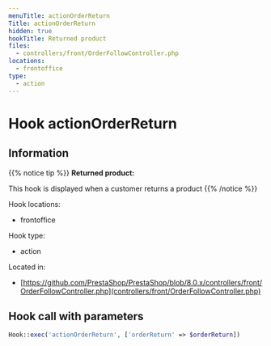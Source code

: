 ```yaml
---
menuTitle: actionOrderReturn
Title: actionOrderReturn
hidden: true
hookTitle: Returned product
files:
  - controllers/front/OrderFollowController.php
locations:
  - frontoffice
type:
  - action
---
```


# Hook actionOrderReturn

## Information

{{% notice tip %}}
**Returned product:** 

This hook is displayed when a customer returns a product 
{{% /notice %}}

Hook locations: 
  - frontoffice

Hook type: 
  - action

Located in: 
  - [https://github.com/PrestaShop/PrestaShop/blob/8.0.x/controllers/front/OrderFollowController.php](controllers/front/OrderFollowController.php)

## Hook call with parameters

```php
Hook::exec('actionOrderReturn', ['orderReturn' => $orderReturn])
```
